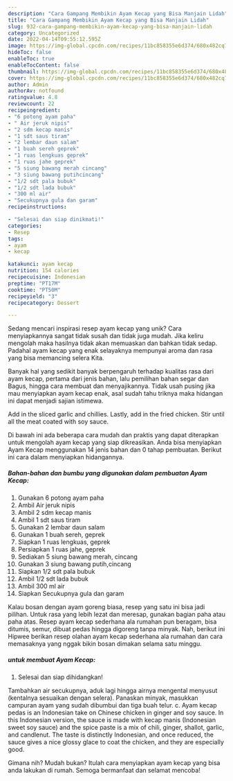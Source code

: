 ```yaml
---
description: "Cara Gampang Membikin Ayam Kecap yang Bisa Manjain Lidah"
title: "Cara Gampang Membikin Ayam Kecap yang Bisa Manjain Lidah"
slug: 932-cara-gampang-membikin-ayam-kecap-yang-bisa-manjain-lidah
category: Uncategorized
date: 2022-04-14T09:55:12.595Z
image: https://img-global.cpcdn.com/recipes/11bc858355e6d374/680x482cq70/ayam-kecap-foto-resep-utama.jpg
hideToc: false
enableToc: true
enableTocContent: false
thumbnail: https://img-global.cpcdn.com/recipes/11bc858355e6d374/680x482cq70/ayam-kecap-foto-resep-utama.jpg
cover: https://img-global.cpcdn.com/recipes/11bc858355e6d374/680x482cq70/ayam-kecap-foto-resep-utama.jpg
author: Admin
authorAv: notfound
ratingvalue: 4.8
reviewcount: 22
recipeingredient:
- "6 potong ayam paha"
- " Air jeruk nipis"
- "2 sdm kecap manis"
- "1 sdt saus tiram"
- "2 lembar daun salam"
- "1 buah sereh geprek"
- "1 ruas lengkuas geprek"
- "1 ruas jahe geprek"
- "5 siung bawang merah cincang"
- "3 siung bawang putihcincang"
- "1/2 sdt pala bubuk"
- "1/2 sdt lada bubuk"
- "300 ml air"
- "Secukupnya gula dan garam"
recipeinstructions:

- "Selesai dan siap dinikmati!"
categories:
- Resep
tags:
- ayam
- kecap

katakunci: ayam kecap 
nutrition: 154 calories
recipecuisine: Indonesian
preptime: "PT17M"
cooktime: "PT50M"
recipeyield: "3"
recipecategory: Dessert

---
```





Sedang mencari inspirasi resep ayam kecap yang unik? Cara menyiapkannya sangat tidak susah dan tidak juga mudah. Jika keliru mengolah maka hasilnya tidak akan memuaskan dan bahkan tidak sedap. Padahal ayam kecap yang enak selayaknya mempunyai aroma dan rasa yang bisa memancing selera Kita.





Banyak hal yang sedikit banyak berpengaruh terhadap kualitas rasa dari ayam kecap, pertama dari jenis bahan, lalu pemilihan bahan segar dan Bagus, hingga cara membuat dan menyajikannya. Tidak usah pusing jika mau menyiapkan ayam kecap enak,      asal sudah tahu triknya maka hidangan ini dapat menjadi sajian istimewa.














Add in the sliced garlic and chillies. Lastly, add in the fried chicken. Stir until all the meat coated with soy sauce.






Di bawah ini ada beberapa cara mudah dan praktis yang dapat diterapkan untuk mengolah ayam kecap yang siap dikreasikan. Anda bisa menyiapkan Ayam Kecap menggunakan 14 jenis bahan dan 0 tahap pembuatan. Berikut ini cara dalam menyiapkan hidangannya.

<!--inarticleads1-->

##### Bahan-bahan dan bumbu yang digunakan dalam pembuatan Ayam Kecap:

1. Gunakan 6 potong ayam paha
1. Ambil  Air jeruk nipis
1. Ambil 2 sdm kecap manis
1. Ambil 1 sdt saus tiram
1. Gunakan 2 lembar daun salam
1. Gunakan 1 buah sereh, geprek
1. Siapkan 1 ruas lengkuas, geprek
1. Persiapkan 1 ruas jahe, geprek
1. Sediakan 5 siung bawang merah, cincang
1. Gunakan 3 siung bawang putih,cincang
1. Siapkan 1/2 sdt pala bubuk
1. Ambil 1/2 sdt lada bubuk
1. Ambil 300 ml air
1. Siapkan Secukupnya gula dan garam


Kalau bosan dengan ayam goreng biasa, resep yang satu ini bisa jadi pilihan. Untuk rasa yang lebih lezat dan meresap, gunakan bagian paha atau paha atas. Resep ayam kecap sederhana ala rumahan pun beragam, bisa ditumis, semur, dibuat pedas hingga digoreng tanpa minyak. Nah, berikut ini Hipwee berikan resep olahan ayam kecap sederhana ala rumahan dan cara memasaknya yang nggak bikin bosan dimakan selama satu minggu. 

<!--inarticleads2-->

#####  untuk membuat Ayam Kecap:


1. Selesai dan siap dihidangkan!

Tambahkan air secukupnya, aduk lagi hingga airnya mengental menyusut (kentalnya sesuaikan dengan selera). Panaskan minyak, masukkan campuran ayam yang sudah dibumbui dan tiga buah telur. c. Ayam kecap pedas is an Indonesian take on Chinese chicken in ginger and soy sauce. In this Indonesian version, the sauce is made with kecap manis (Indonesian sweet soy sauce) and the spice paste is a mix of chili, ginger, shallot, garlic, and candlenut. The taste is distinctly Indonesian, and once reduced, the sauce gives a nice glossy glace to coat the chicken, and they are especially good. 

Gimana nih? Mudah bukan? Itulah cara menyiapkan ayam kecap yang bisa anda lakukan di rumah. Semoga bermanfaat dan selamat mencoba!
